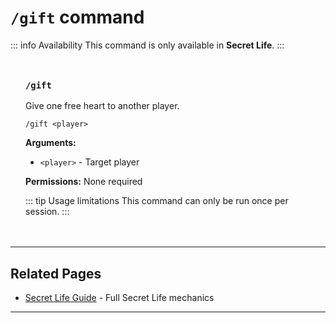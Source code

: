 # `/gift` command

::: info Availability
This command is only available in **Secret Life**.
:::

<div class="command-block">

### `/gift`

Give one free heart to another player.

```
/gift <player>
```

**Arguments:**
- `<player>` - Target player

**Permissions:** None required

::: tip Usage limitations
This command can only be run once per session.
:::

</div>


---

## Related Pages

- [Secret Life Guide](/seasons/secret-life) - Full Secret Life mechanics


---
<style scoped>
.command-block {
  background: var(--vp-c-bg-soft);
  border: 1px solid var(--vp-c-divider);
  border-radius: 8px;
  padding: 1.5rem;
  margin: 1.5rem 0;
}

.command-block h3 {
  margin-top: 0;
  color: var(--vp-c-brand-1);
  font-family: var(--vp-font-family-mono);
}

.command-block > *:last-child {
  margin-bottom: 0;
}
</style>